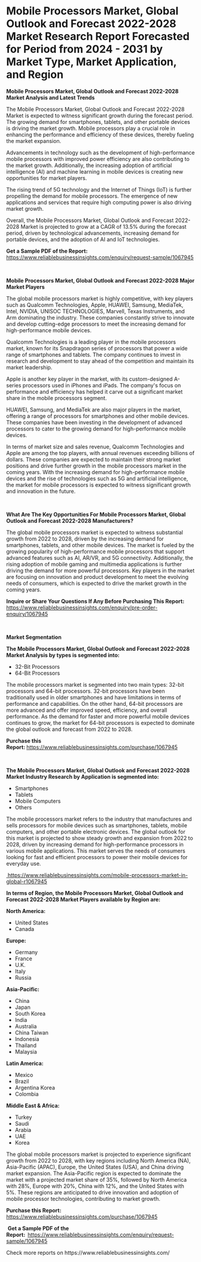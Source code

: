 <p><h1>Mobile Processors Market, Global Outlook and Forecast 2022-2028 Market Research Report Forecasted for Period from 2024 -  2031 by Market Type, Market Application, and Region</h1></p><p><strong>Mobile Processors Market, Global Outlook and Forecast 2022-2028 Market Analysis and Latest Trends</strong></p>
<p><p>The Mobile Processors Market, Global Outlook and Forecast 2022-2028 Market is expected to witness significant growth during the forecast period. The growing demand for smartphones, tablets, and other portable devices is driving the market growth. Mobile processors play a crucial role in enhancing the performance and efficiency of these devices, thereby fueling the market expansion.</p><p>Advancements in technology such as the development of high-performance mobile processors with improved power efficiency are also contributing to the market growth. Additionally, the increasing adoption of artificial intelligence (AI) and machine learning in mobile devices is creating new opportunities for market players.</p><p>The rising trend of 5G technology and the Internet of Things (IoT) is further propelling the demand for mobile processors. The emergence of new applications and services that require high computing power is also driving market growth.</p><p>Overall, the Mobile Processors Market, Global Outlook and Forecast 2022-2028 Market is projected to grow at a CAGR of 13.5% during the forecast period, driven by technological advancements, increasing demand for portable devices, and the adoption of AI and IoT technologies.</p></p>
<p><strong>Get a Sample PDF of the Report:&nbsp;</strong> <a href="https://www.reliablebusinessinsights.com/enquiry/request-sample/1067945">https://www.reliablebusinessinsights.com/enquiry/request-sample/1067945</a></p>
<p>&nbsp;</p>
<p><strong>Mobile Processors Market, Global Outlook and Forecast 2022-2028 Major Market Players</strong></p>
<p><p>The global mobile processors market is highly competitive, with key players such as Qualcomm Technologies, Apple, HUAWEI, Samsung, MediaTek, Intel, NVIDIA, UNISOC TECHNOLOGIES, Marvell, Texas Instruments, and Arm dominating the industry. These companies constantly strive to innovate and develop cutting-edge processors to meet the increasing demand for high-performance mobile devices.</p><p>Qualcomm Technologies is a leading player in the mobile processors market, known for its Snapdragon series of processors that power a wide range of smartphones and tablets. The company continues to invest in research and development to stay ahead of the competition and maintain its market leadership.</p><p>Apple is another key player in the market, with its custom-designed A-series processors used in iPhones and iPads. The company's focus on performance and efficiency has helped it carve out a significant market share in the mobile processors segment.</p><p>HUAWEI, Samsung, and MediaTek are also major players in the market, offering a range of processors for smartphones and other mobile devices. These companies have been investing in the development of advanced processors to cater to the growing demand for high-performance mobile devices.</p><p>In terms of market size and sales revenue, Qualcomm Technologies and Apple are among the top players, with annual revenues exceeding billions of dollars. These companies are expected to maintain their strong market positions and drive further growth in the mobile processors market in the coming years. With the increasing demand for high-performance mobile devices and the rise of technologies such as 5G and artificial intelligence, the market for mobile processors is expected to witness significant growth and innovation in the future.</p></p>
<p>&nbsp;</p>
<p><strong>What Are The Key Opportunities For Mobile Processors Market, Global Outlook and Forecast 2022-2028 Manufacturers?</strong></p>
<p><p>The global mobile processors market is expected to witness substantial growth from 2022 to 2028, driven by the increasing demand for smartphones, tablets, and other mobile devices. The market is fueled by the growing popularity of high-performance mobile processors that support advanced features such as AI, AR/VR, and 5G connectivity. Additionally, the rising adoption of mobile gaming and multimedia applications is further driving the demand for more powerful processors. Key players in the market are focusing on innovation and product development to meet the evolving needs of consumers, which is expected to drive the market growth in the coming years.</p></p>
<p><strong>Inquire or Share Your Questions If Any Before Purchasing This Report:</strong> <a href="https://www.reliablebusinessinsights.com/enquiry/pre-order-enquiry/1067945">https://www.reliablebusinessinsights.com/enquiry/pre-order-enquiry/1067945</a></p>
<p>&nbsp;</p>
<p><strong>Market Segmentation</strong></p>
<p><strong>The Mobile Processors Market, Global Outlook and Forecast 2022-2028 Market Analysis by types is segmented into:</strong></p>
<p><ul><li>32-Bit Processors</li><li>64-Bit Processors</li></ul></p>
<p><p>The mobile processors market is segmented into two main types: 32-bit processors and 64-bit processors. 32-bit processors have been traditionally used in older smartphones and have limitations in terms of performance and capabilities. On the other hand, 64-bit processors are more advanced and offer improved speed, efficiency, and overall performance. As the demand for faster and more powerful mobile devices continues to grow, the market for 64-bit processors is expected to dominate the global outlook and forecast from 2022 to 2028.</p></p>
<p><strong>Purchase this Report:&nbsp;</strong><a href="https://www.reliablebusinessinsights.com/purchase/1067945">https://www.reliablebusinessinsights.com/purchase/1067945</a></p>
<p>&nbsp;</p>
<p><strong>The Mobile Processors Market, Global Outlook and Forecast 2022-2028 Market Industry Research by Application is segmented into:</strong></p>
<p><ul><li>Smartphones</li><li>Tablets</li><li>Mobile Computers</li><li>Others</li></ul></p>
<p><p>The mobile processors market refers to the industry that manufactures and sells processors for mobile devices such as smartphones, tablets, mobile computers, and other portable electronic devices. The global outlook for this market is projected to show steady growth and expansion from 2022 to 2028, driven by increasing demand for high-performance processors in various mobile applications. This market serves the needs of consumers looking for fast and efficient processors to power their mobile devices for everyday use.</p></p>
<p><a href="https://www.reliablebusinessinsights.com/mobile-processors-market-in-global-r1067945">&nbsp;https://www.reliablebusinessinsights.com/mobile-processors-market-in-global-r1067945</a></p>
<p><strong>In terms of Region, the Mobile Processors Market, Global Outlook and Forecast 2022-2028 Market Players available by Region are:</strong></p>
<p>
    <p> <strong> North America: </strong>
        <ul>
            <li>United States</li>
            <li>Canada</li>
        </ul>
        </p> 
    <p> <strong> Europe: </strong>
        <ul>
            <li>Germany</li>
            <li>France</li>
            <li>U.K.</li>
            <li>Italy</li>
            <li>Russia</li>
        </ul>
        </p> 
    <p> <strong> Asia-Pacific: </strong>
        <ul>
            <li>China</li>
            <li>Japan</li>
            <li>South Korea</li>
            <li>India</li>
            <li>Australia</li>
            <li>China Taiwan</li>
            <li>Indonesia</li>
            <li>Thailand</li>
            <li>Malaysia</li>
        </ul>
        </p> 
    <p> <strong> Latin America: </strong>
        <ul>
            <li>Mexico</li>
            <li>Brazil</li>
            <li>Argentina Korea</li>
            <li>Colombia</li>
        </ul>
        </p> 
    <p> <strong> Middle East & Africa: </strong>
        <ul>
            <li>Turkey</li>
            <li>Saudi</li>
            <li>Arabia</li>
            <li>UAE</li>
            <li>Korea</li>
        </ul>
    </p>
    </p>
<p><p>The global mobile processors market is projected to experience significant growth from 2022 to 2028, with key regions including North America (NA), Asia-Pacific (APAC), Europe, the United States (USA), and China driving market expansion. The Asia-Pacific region is expected to dominate the market with a projected market share of 35%, followed by North America with 28%, Europe with 20%, China with 12%, and the United States with 5%. These regions are anticipated to drive innovation and adoption of mobile processor technologies, contributing to market growth.</p></p>
<p><strong>Purchase this Report: </strong><a href="https://www.reliablebusinessinsights.com/purchase/1067945">https://www.reliablebusinessinsights.com/purchase/1067945</a></p>
<p>&nbsp;<strong>Get a Sample PDF of the Report:&nbsp;&nbsp;</strong><a href="https://www.reliablebusinessinsights.com/enquiry/request-sample/1067945">https://www.reliablebusinessinsights.com/enquiry/request-sample/1067945</a></p>
<p><strong></strong></p>
<p>Check more reports on https://www.reliablebusinessinsights.com/</p>